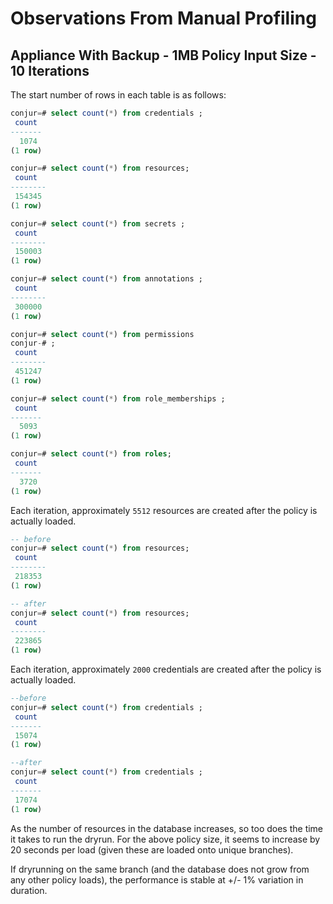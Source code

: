 # Observations From Manual Profiling

## Appliance With Backup - 1MB Policy Input Size - 10 Iterations

The start number of rows in each table is as follows:

```sql
conjur=# select count(*) from credentials ;
 count 
-------
  1074
(1 row)

conjur=# select count(*) from resources;
 count  
--------
 154345
(1 row)

conjur=# select count(*) from secrets ;
 count  
--------
 150003
(1 row)

conjur=# select count(*) from annotations ;
 count  
--------
 300000
(1 row)

conjur=# select count(*) from permissions 
conjur-# ;
 count  
--------
 451247
(1 row)

conjur=# select count(*) from role_memberships ;
 count 
-------
  5093
(1 row)

conjur=# select count(*) from roles;
 count 
-------
  3720
(1 row)
```

Each iteration, approximately `5512` resources are created after the policy is
actually loaded.

```sql
-- before
conjur=# select count(*) from resources;
 count  
--------
 218353
(1 row)

-- after
conjur=# select count(*) from resources;
 count  
--------
 223865
(1 row)
```

Each iteration, approximately `2000` credentials are created after the policy is
actually loaded.

```sql
--before
conjur=# select count(*) from credentials ;
 count 
-------
 15074
(1 row)

--after
conjur=# select count(*) from credentials ;
 count 
-------
 17074
(1 row)
```

As the number of resources in the database increases, so too does the time
it takes to run the dryrun. For the above policy size, it seems to increase by
20 seconds per load (given these are loaded onto unique branches).

If dryrunning on the same branch (and the database does not grow from any other
policy loads), the performance is stable at +/- 1% variation in duration.
